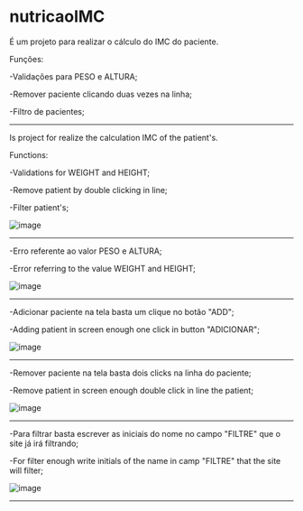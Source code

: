 # nutricaoIMC
É um projeto para realizar o cálculo do IMC do paciente.

Funções:

-Validações para PESO e ALTURA;

-Remover paciente clicando duas vezes na linha;

-Filtro de pacientes;

**********************************************************************************

Is project for realize the calculation IMC of the patient's.

Functions:

-Validations for WEIGHT and HEIGHT;

-Remove patient by double clicking in line;

-Filter patient's;
 
![image](https://user-images.githubusercontent.com/107440564/223173958-46001a86-e83a-489d-96f6-b83dc4eb273a.png)
**********************************************************************************

-Erro referente ao valor PESO e ALTURA;

-Error referring to the value WEIGHT and HEIGHT;

![image](https://user-images.githubusercontent.com/107440564/223176125-a7e44676-72f2-47b8-8f50-af6ee04df3de.png)
**********************************************************************************

-Adicionar paciente na tela basta um clique no botão "ADD";

-Adding patient in screen enough one click in button "ADICIONAR";

![image](https://user-images.githubusercontent.com/107440564/223177823-b13dc1f0-ca3d-4dc2-ac99-69e3c66b857a.png)
**********************************************************************************

-Remover paciente na tela basta dois clicks na linha do paciente;

-Remove patient in screen enough double click in line the patient;

![image](https://user-images.githubusercontent.com/107440564/223178427-1dcc8db0-1bab-4623-af44-dd939d8be40f.png)
**********************************************************************************

-Para filtrar basta escrever as iniciais do nome no campo "FILTRE" que o site já irá filtrando;

-For filter enough write initials of the name in camp "FILTRE" that the site will filter;

![image](https://user-images.githubusercontent.com/107440564/223180353-8503ab13-7bd2-4a9c-80f7-b6d095c2b499.png)
**********************************************************************************

